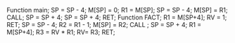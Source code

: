 Function main;
SP = SP - 4;
M[SP] = 0;
R1 = M[SP];
SP = SP - 4;
M[SP] = R1;
CALL<FACT>;
SP = SP + 4;
SP = SP + 4;
RET;
Function FACT;
R1 = M[SP+4];
RV = 1;
RET;
SP = SP - 4;
R2 = R1 - 1;
M[SP] = R2;
CALL <FACT>;
SP = SP + 4;
R1 = M[SP+4];
R3 = RV * R1;
RV= R3;
RET;

